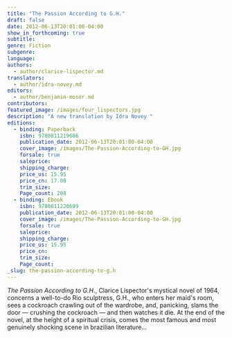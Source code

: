 ```yaml
---
title: "The Passion According to G.H."
draft: false
date: 2012-06-13T20:01:00-04:00
show_in_forthcoming: true
subtitle:
genre: Fiction
subgenre:
language:
authors:
  - author/clarice-lispector.md
translators:
  - author/idra-novey.md
editors:
  - author/benjamin-moser.md
contributors:
featured_image: /images/four_lispectors.jpg
description: "A new translation by Idra Novey "
editions:
  - binding: Paperback
    isbn: 9780811219686
    publication_date: 2012-06-13T20:01:00-04:00
    cover_image: /images/The-Passion-According-to-GH.jpg
    forsale: true
    saleprice:
    shipping_charge:
    price_us: 15.95
    price_cn: 17.00
    trim_size:
    Page_count: 208
  - binding: Ebook
    isbn: 9780811220699
    publication_date: 2012-06-13T20:01:00-04:00
    cover_image: /images/The-Passion-According-to-GH.jpg
    forsale: true
    saleprice:
    shipping_charge:
    price_us: 15.95
    price_cn:
    trim_size:
    Page_count:
_slug: the-passion-according-to-g.h
---
```


_The_ _Passion According to G.H_., Clarice Lispector's mystical novel of 1964, concerns a well-to-do Rio sculptress, G.H., who enters her maid's room, sees a cockroach crawling out of the wardrobe, and, panicking, slams the door — crushing the cockroach — and then watches it die. At the end of the novel, at the height of a spiritual crisis, comes the most famous and most genuinely shocking scene in brazilian literature…

